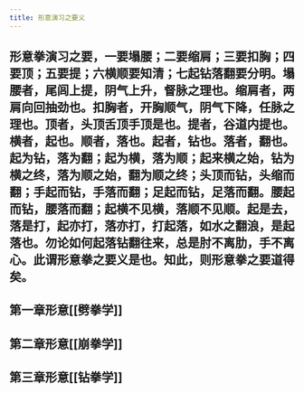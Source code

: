 ```yaml
---
title: 形意演习之要义
---
```


## 形意拳演习之要，一要塌腰；二要缩肩；三要扣胸；四要顶；五要提；六横顺要知清；七起钻落翻要分明。塌腰者，尾闾上提，阴气上升，督脉之理也。缩肩者，两肩向回抽劲也。扣胸者，开胸顺气，阴气下降，任脉之理也。顶者，头顶舌顶手顶是也。提者，谷道内提也。横者，起也。顺者，落也。起者，钻也。落者，翻也。起为钻，落为翻；起为横，落为顺；起来横之始，钻为横之终，落为顺之始，翻为顺之终；头顶而钻，头缩而翻；手起而钻，手落而翻；足起而钻，足落而翻。腰起而钻，腰落而翻；起横不见横，落顺不见顺。起是去，落是打，起亦打，落亦打，打起落，如水之翻浪，是起落也。勿论如何起落钻翻往来，总是肘不离肋，手不离心。此谓形意拳之要义是也。知此，则形意拳之要道得矣。

 
## 第一章形意[[劈拳学]]
## 第二章形意[[崩拳学]]
## 第三章形意[[钻拳学]]
##

